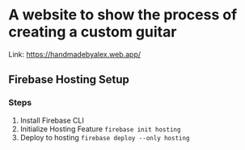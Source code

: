# A website to show the process of creating a custom guitar

Link: https://handmadebyalex.web.app/

## Firebase Hosting Setup

### Steps
1. Install Firebase CLI
2. Initialize Hosting Feature ```firebase init hosting```
3. Deploy to hosting ```firebase deploy --only hosting```


